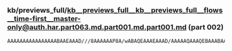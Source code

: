 ### kb/previews_full/kb__previews_full__kb__previews_full__flows__time-first__master-only@auth.har.part063.md.part001.md.part001.md (part 002)

```md
AAAAAAAAAAAAAAAABAAEAAAD///8AAAAAAP8A/wABAQEAAAEAAAD/AAAAAQAAAQEBAAABAAAAAAAAAAAAAAEBAQAAAAAAAQAAAAAAAAAA//8AAQEBAAD/AAA
```

```
